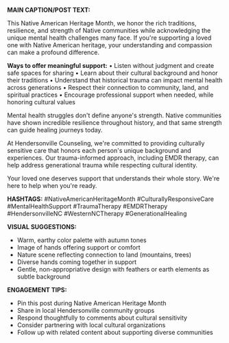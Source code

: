 **MAIN CAPTION/POST TEXT:**

This Native American Heritage Month, we honor the rich traditions, resilience, and strength of Native communities while acknowledging the unique mental health challenges many face. If you're supporting a loved one with Native American heritage, your understanding and compassion can make a profound difference.

**Ways to offer meaningful support:**
• Listen without judgment and create safe spaces for sharing
• Learn about their cultural background and honor their traditions
• Understand that historical trauma can impact mental health across generations
• Respect their connection to community, land, and spiritual practices
• Encourage professional support when needed, while honoring cultural values

Mental health struggles don't define anyone's strength. Native communities have shown incredible resilience throughout history, and that same strength can guide healing journeys today.

At Hendersonville Counseling, we're committed to providing culturally sensitive care that honors each person's unique background and experiences. Our trauma-informed approach, including EMDR therapy, can help address generational trauma while respecting cultural identity.

Your loved one deserves support that understands their whole story. We're here to help when you're ready.

**HASHTAGS:**
#NativeAmericanHeritageMonth #CulturallyResponsiveCare #MentalHealthSupport #TraumaTherapy #EMDRTherapy #HendersonvilleNC #WesternNCTherapy #GenerationalHealing

**VISUAL SUGGESTIONS:**
- Warm, earthy color palette with autumn tones
- Image of hands offering support or comfort
- Nature scene reflecting connection to land (mountains, trees)
- Diverse hands coming together in support
- Gentle, non-appropriative design with feathers or earth elements as subtle background

**ENGAGEMENT TIPS:**
- Pin this post during Native American Heritage Month
- Share in local Hendersonville community groups
- Respond thoughtfully to comments about cultural sensitivity
- Consider partnering with local cultural organizations
- Follow up with related content about supporting diverse communities